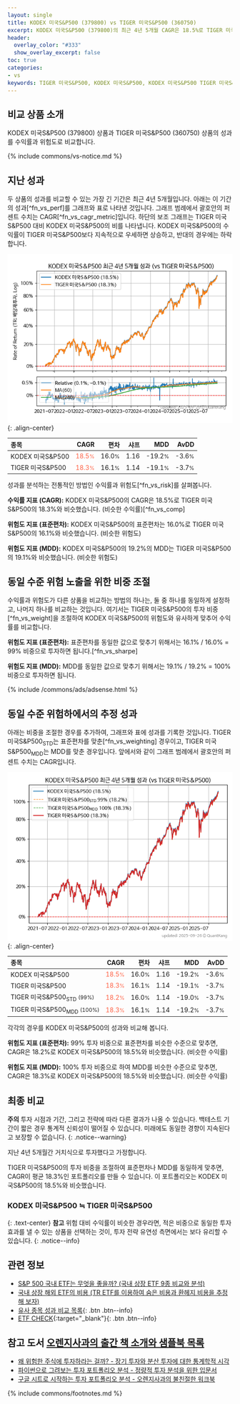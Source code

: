 ```yaml
---
layout: single
title: KODEX 미국S&P500 (379800) vs TIGER 미국S&P500 (360750)
excerpt: KODEX 미국S&P500 (379800)의 최근 4년 5개월 CAGR은 18.5%로 TIGER 미국S&P500 (360750)의 18.3%와 비슷했습니다.
header:
  overlay_color: "#333"
  show_overlay_excerpt: false
toc: true
categories:
- vs
keywords: TIGER 미국S&P500, KODEX 미국S&P500, KODEX 미국S&P500 TIGER 미국S&P500 비교, 379800, 360750, 379800 379800 비교
---
```


## 비교 상품 소개


KODEX 미국S&P500 (379800) 상품과 TIGER 미국S&P500 (360750) 상품의 성과를 수익률과 위험도로 비교합니다.





{% include commons/vs-notice.md %}

## 지난 성과

두 상품의 성과를 비교할 수 있는 가장 긴 기간은 최근 4년 5개월입니다. 아래는 이 기간의 성과[^fn_vs_perf]를 그래프와 표로 나타낸 것입니다.
그래프 범례에서 괄호안의 퍼센트 수치는 CAGR[^fn_vs_cagr_metric]입니다.
하단의 보조 그래프는 TIGER 미국S&P500 대비 KODEX 미국S&P500의 비를 나타냅니다.
KODEX 미국S&P500의 수익률이 TIGER 미국S&P500보다 지속적으로 우세하면 상승하고, 반대의 경우에는 하락합니다.

![KODEX 미국S&P500](/vs/images/379800-vs-360750_dual.png){: .align-center}

| **종목** | **CAGR** | **편차** | **샤프** | **MDD** | **AvDD** |
| :------------ | ------: | -----------: | -------: | ------: | -------: |
| KODEX 미국S&P500 | <span style="color: tomato">18.5<small>%</small></span> | 16.0<small>%</small> | 1.16 | -19.2<small>%</small> | -3.6<small>%</small> |
| TIGER 미국S&P500 | <span style="color: tomato">18.3<small>%</small></span> | 16.1<small>%</small> | 1.14 | -19.1<small>%</small> | -3.7<small>%</small> |

<!-- more -->


성과를 분석하는 전통적인 방법인 수익률과 위험도[^fn_vs_risk]를 살펴봅니다.

**수익률 지표 (CAGR):** KODEX 미국S&P500의 CAGR은 18.5%로 TIGER 미국S&P500의 18.3%와 비슷했습니다. (비슷한 수익률)[^fn_vs_comp]

**위험도 지표 (표준편차):** KODEX 미국S&P500의 표준편차는 16.0%로 TIGER 미국S&P500의 16.1%와 비슷했습니다. (비슷한 위험도)

**위험도 지표 (MDD):** KODEX 미국S&P500의 19.2%의 MDD는 TIGER 미국S&P500의 19.1%와 비슷했습니다. (비슷한 위험도)



## 동일 수준 위험 노출을 위한 비중 조절

수익률과 위험도가 다른 상품을 비교하는 방법의 하나는, 둘 중 하나를 동일하게 설정하고, 나머지 하나를 비교하는 것입니다.
여기서는 TIGER 미국S&P500의 투자 비중[^fn_vs_weight]을 조절하여 KODEX 미국S&P500의 위험도와 유사하게 맞추어 수익률를 비교합니다.

**위험도 지표 (표준편차):** 표준편차를 동일한 값으로 맞추기 위해서는 16.1% / 16.0% = 99% 비중으로 투자하면 됩니다.[^fn_vs_sharpe]

**위험도 지표 (MDD):** MDD를 동일한 값으로 맞추기 위해서는 19.1% / 19.2% = 100% 비중으로 투자하면 됩니다.


{% include /commons/ads/adsense.html %}



## 동일 수준 위험하에서의 추정 성과

아래는 비중을 조절한 경우를 추가하여, 그래프와 표에 성과를 기록한 것입니다.
TIGER 미국S&P500<sub>STD</sub>는 표준편차를 맞춘[^fn_vs_weighting] 경우이고, TIGER 미국S&P500<sub>MDD</sub>는 MDD를 맞춘 경우입니다.
앞에서와 같이 그래프 범례에서 괄호안의 퍼센트 수치는 CAGR입니다.


![KODEX 미국S&P500](/vs/images/379800-vs-360750.png){: .align-center}



| **종목** | **CAGR** | **편차** | **샤프** | **MDD** | **AvDD** |
| :------------ | ------: | -----------: | -------: | ------: | -------: |
| KODEX 미국S&P500 | <span style="color: tomato">18.5<small>%</small></span> | 16.0<small>%</small> | 1.16 | -19.2<small>%</small> | -3.6<small>%</small> |
| TIGER 미국S&P500 | <span style="color: tomato">18.3<small>%</small></span> | 16.1<small>%</small> | 1.14 | -19.1<small>%</small> | -3.7<small>%</small> |
| TIGER 미국S&P500<sub>STD</sub> <small>(99%)</small> | <span style="color: tomato">18.2<small>%</small></span> | 16.0<small>%</small> | 1.14 | -19.0<small>%</small> | -3.7<small>%</small> |
| TIGER 미국S&P500<sub>MDD</sub> <small>(100%)</small> | <span style="color: tomato">18.3<small>%</small></span> | 16.1<small>%</small> | 1.14 | -19.2<small>%</small> | -3.7<small>%</small> |



각각의 경우를 KODEX 미국S&P500의 성과와 비교해 봅니다.

**위험도 지표 (표준편차):** 99% 투자 비중으로 표준편차를 비슷한 수준으로 맞추면, CAGR은 18.2%로 KODEX 미국S&P500의 18.5%와 비슷했습니다. (비슷한 수익률)

**위험도 지표 (MDD):** 100% 투자 비중으로 하여 MDD를 비슷한 수준으로 맞추면, CAGR은 18.3%로 KODEX 미국S&P500의 18.5%와 비슷했습니다. (비슷한 수익률)




## 최종 비교

**주의** 투자 시점과 기간, 그리고 전략에 따라 다른 결과가 나올 수 있습니다. 백테스트 기간이 짧은 경우 통계적 신뢰성이 떨어질 수 있습니다. 미래에도 동일한 경향이 지속된다고 보장할 수 없습니다.
{: .notice--warning}

지난 4년 5개월간 거치식으로 투자했다고 가정합니다.

TIGER 미국S&P500의 투자 비중을 조절하여 표준편차나 MDD를 동일하게 맞추면, CAGR이 평균 18.3%인 포트폴리오를 만들 수 있습니다.
이 포트폴리오는 KODEX 미국S&P500의 18.5%와 비슷했습니다.

### KODEX 미국S&P500 ≒ TIGER 미국S&P500
{: .text-center}
**참고** 위험 대비 수익률이 비슷한 경우라면, 적은 비중으로 동일한 투자 효과를 낼 수 있는 상품을 선택하는 것이, 투자 전략 유연성 측면에서는 보다 유리할 수 있습니다.
{: .notice--info}


## 관련 정보

- [S&P 500 국내 ETF는 무엇을 좋을까? (국내 상장 ETF 9종 비교와 분석)](https://kongdori.tistory.com/309)
- [국내 상장 해외 ETF의 비용 (TR ETF를 이용하여 숨은 비용과 환헤지 비용을 추정해 보자)](https://kongdori.tistory.com/270)
- [유사 종목 성과 비교 목록](/vs/){: .btn .btn--info}
- [ETF CHECK](https://www.etfcheck.co.kr/mobile/etpitem/360750/compare?compCode%5B%5D=379800){:target="_blank"}{: .btn .btn--info}


## 참고 도서 [오렌지사과의 출간 책 소개와 샘플북 목록](https://kongdori.tistory.com/691)

- [왜 위험한 주식에 투자하라는 걸까? - 장기 투자와 분산 투자에 대한 통계학적 시각](https://kongdori.tistory.com/421)
- [파이썬으로 그려보는 투자 포트폴리오 분석  - 정량적 투자 분석을 위한 입문서](https://kongdori.tistory.com/643)
- [구글 시트로 시작하는 투자 포트폴리오 분석 - 오렌지사과의 불친절한 워크북](https://kongdori.tistory.com/449)

{% include commons/footnotes.md %}